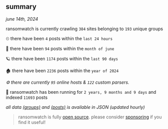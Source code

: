 
## summary
_june 14th, 2024_

ransomwatch is currently crawling `384` sites belonging to `193` unique groups

⏲ there have been `4` posts within the `last 24 hours`

🦈 there have been `94` posts within the `month of june`

🪐 there have been `1174` posts within the `last 90 days`

🏚 there have been `2236` posts within the `year of 2024`

_⚙️ there are currently `95` online hosts & `122` custom parsers._

🦕 ransomwatch has been running for `2 years, 9 months and 9 days` and indexed `11693` posts

_all data  [(groups)](http://ransomwhat.telemetry.ltd/groups) and [(posts)](http://ransomwhat.telemetry.ltd/posts) is available in JSON (updated hourly)_

> ransomwatch is fully [open source](https://github.com/joshhighet/ransomwatch#ransomwatch--). please consider [sponsoring](https://github.com/sponsors/joshhighet) if you find it useful!
